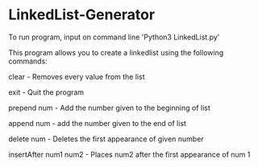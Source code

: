 # LinkedList-Generator

To run program, input on command line 'Python3 LinkedList.py'

This program allows you to create a linkedlist using the following commands:

clear - Removes every value from the list

exit - Quit the program

prepend num - Add the number given to the beginning of list

append num - add the number given to the end of list

delete num - Deletes the first appearance of given number

insertAfter num1 num2 - Places num2 after the first appearance of num 1


